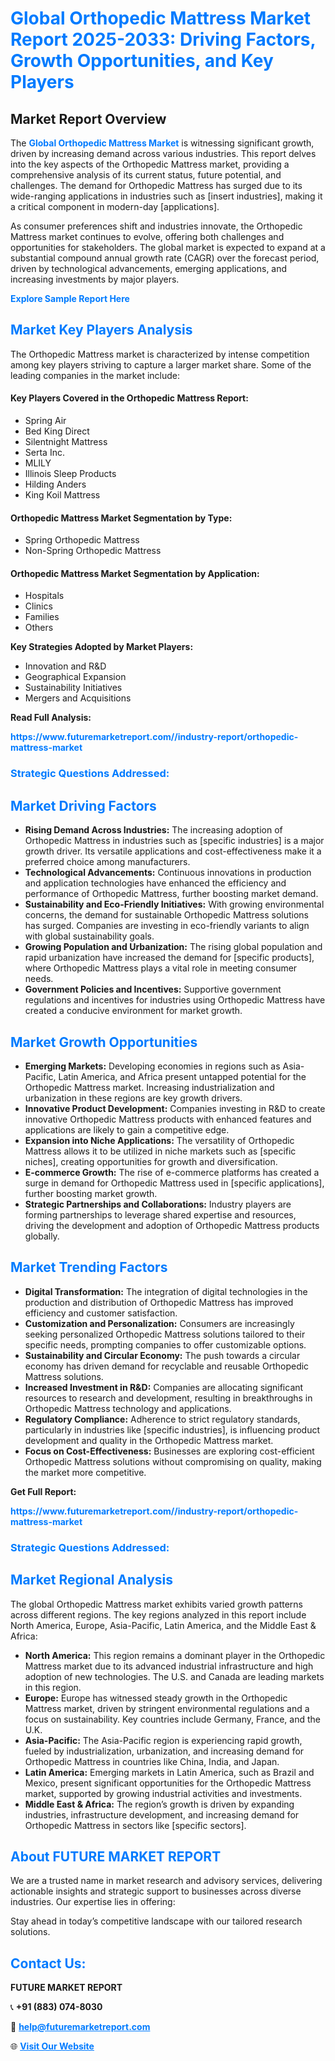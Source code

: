 <h1 style="color: #007BFF;">Global Orthopedic Mattress Market Report 2025-2033: Driving Factors, Growth Opportunities, and Key Players</h1>

<section id="overview">
<h2>Market Report Overview</h2>
<p>The <a href="https://www.futuremarketreport.com//industry-report/orthopedic-mattress-market" style="color: #007BFF; text-decoration: none;"><strong>Global Orthopedic Mattress Market</strong></a> is witnessing significant growth, driven by increasing demand across various industries. This report delves into the key aspects of the Orthopedic Mattress market, providing a comprehensive analysis of its current status, future potential, and challenges. The demand for Orthopedic Mattress has surged due to its wide-ranging applications in industries such as [insert industries], making it a critical component in modern-day [applications].</p>
<p>As consumer preferences shift and industries innovate, the Orthopedic Mattress market continues to evolve, offering both challenges and opportunities for stakeholders. The global market is expected to expand at a substantial compound annual growth rate (CAGR) over the forecast period, driven by technological advancements, emerging applications, and increasing investments by major players.</p>
</section>

<section id="overview">
<p><a href="https://www.futuremarketreport.com//request-sample/reportId=77460" style="color: #007BFF; text-decoration: none;"><strong>Explore Sample Report Here</strong></a></p>
</section>

<section id="key-players">
<h2 style="color: #007BFF;">Market Key Players Analysis</h2>
<p>The Orthopedic Mattress market is characterized by intense competition among key players striving to capture a larger market share. Some of the leading companies in the market include:</p>
<h4>Key Players Covered in the Orthopedic Mattress Report:</h4>
<ul><li>Spring Air</li><li>Bed King Direct</li><li>Silentnight Mattress</li><li>Serta Inc.</li><li>MLILY</li><li>Illinois Sleep Products</li><li>Hilding Anders</li><li>King Koil Mattress</li></ul>
<h4>Orthopedic Mattress Market Segmentation by Type:</h4>
<ul><li>Spring Orthopedic Mattress</li><li>Non-Spring Orthopedic Mattress</li></ul>

<h4>Orthopedic Mattress Market Segmentation by Application:</h4>
<ul><li>Hospitals</li><li>Clinics</li><li>Families</li><li>Others</li></ul>
<p><strong>Key Strategies Adopted by Market Players:</strong></p>
<ul>
<li>Innovation and R&D</li>
<li>Geographical Expansion</li>
<li>Sustainability Initiatives</li>
<li>Mergers and Acquisitions</li>
</ul>
</section>

<section>
<p><strong>Read Full Analysis: </strong></p><a href="https://www.futuremarketreport.com//industry-report/orthopedic-mattress-market" style="color: #007BFF; text-decoration: none;"><strong>https://www.futuremarketreport.com//industry-report/orthopedic-mattress-market</strong></a>
<h3 style="color: #007BFF;">Strategic Questions Addressed:</h3>
</section>

<section id="driving-factors">
<h2 style="color: #007BFF;">Market Driving Factors</h2>
<ul>
<li><strong>Rising Demand Across Industries:</strong> The increasing adoption of Orthopedic Mattress in industries such as [specific industries] is a major growth driver. Its versatile applications and cost-effectiveness make it a preferred choice among manufacturers.</li>
<li><strong>Technological Advancements:</strong> Continuous innovations in production and application technologies have enhanced the efficiency and performance of Orthopedic Mattress, further boosting market demand.</li>
<li><strong>Sustainability and Eco-Friendly Initiatives:</strong> With growing environmental concerns, the demand for sustainable Orthopedic Mattress solutions has surged. Companies are investing in eco-friendly variants to align with global sustainability goals.</li>
<li><strong>Growing Population and Urbanization:</strong> The rising global population and rapid urbanization have increased the demand for [specific products], where Orthopedic Mattress plays a vital role in meeting consumer needs.</li>
<li><strong>Government Policies and Incentives:</strong> Supportive government regulations and incentives for industries using Orthopedic Mattress have created a conducive environment for market growth.</li>
</ul>
</section>

<section id="growth-opportunities">
<h2 style="color: #007BFF;">Market Growth Opportunities</h2>
<ul>
<li><strong>Emerging Markets:</strong> Developing economies in regions such as Asia-Pacific, Latin America, and Africa present untapped potential for the Orthopedic Mattress market. Increasing industrialization and urbanization in these regions are key growth drivers.</li>
<li><strong>Innovative Product Development:</strong> Companies investing in R&D to create innovative Orthopedic Mattress products with enhanced features and applications are likely to gain a competitive edge.</li>
<li><strong>Expansion into Niche Applications:</strong> The versatility of Orthopedic Mattress allows it to be utilized in niche markets such as [specific niches], creating opportunities for growth and diversification.</li>
<li><strong>E-commerce Growth:</strong> The rise of e-commerce platforms has created a surge in demand for Orthopedic Mattress used in [specific applications], further boosting market growth.</li>
<li><strong>Strategic Partnerships and Collaborations:</strong> Industry players are forming partnerships to leverage shared expertise and resources, driving the development and adoption of Orthopedic Mattress products globally.</li>
</ul>
</section>

<section id="trending-factors">
<h2 style="color: #007BFF;">Market Trending Factors</h2>
<ul>
<li><strong>Digital Transformation:</strong> The integration of digital technologies in the production and distribution of Orthopedic Mattress has improved efficiency and customer satisfaction.</li>
<li><strong>Customization and Personalization:</strong> Consumers are increasingly seeking personalized Orthopedic Mattress solutions tailored to their specific needs, prompting companies to offer customizable options.</li>
<li><strong>Sustainability and Circular Economy:</strong> The push towards a circular economy has driven demand for recyclable and reusable Orthopedic Mattress solutions.</li>
<li><strong>Increased Investment in R&D:</strong> Companies are allocating significant resources to research and development, resulting in breakthroughs in Orthopedic Mattress technology and applications.</li>
<li><strong>Regulatory Compliance:</strong> Adherence to strict regulatory standards, particularly in industries like [specific industries], is influencing product development and quality in the Orthopedic Mattress market.</li>
<li><strong>Focus on Cost-Effectiveness:</strong> Businesses are exploring cost-efficient Orthopedic Mattress solutions without compromising on quality, making the market more competitive.</li>
</ul>
</section>

<section>
<p><strong>Get Full Report: </strong></p><a href="https://www.futuremarketreport.com//industry-report/orthopedic-mattress-market" style="color: #007BFF; text-decoration: none;"><strong>https://www.futuremarketreport.com//industry-report/orthopedic-mattress-market</strong></a>
<h3 style="color: #007BFF;">Strategic Questions Addressed:</h3>
</section>


<section id="regional-analysis">
<h2 style="color: #007BFF;">Market Regional Analysis</h2>
<p>The global Orthopedic Mattress market exhibits varied growth patterns across different regions. The key regions analyzed in this report include North America, Europe, Asia-Pacific, Latin America, and the Middle East & Africa:</p>
<ul>
<li><strong>North America:</strong> This region remains a dominant player in the Orthopedic Mattress market due to its advanced industrial infrastructure and high adoption of new technologies. The U.S. and Canada are leading markets in this region.</li>
<li><strong>Europe:</strong> Europe has witnessed steady growth in the Orthopedic Mattress market, driven by stringent environmental regulations and a focus on sustainability. Key countries include Germany, France, and the U.K.</li>
<li><strong>Asia-Pacific:</strong> The Asia-Pacific region is experiencing rapid growth, fueled by industrialization, urbanization, and increasing demand for Orthopedic Mattress in countries like China, India, and Japan.</li>
<li><strong>Latin America:</strong> Emerging markets in Latin America, such as Brazil and Mexico, present significant opportunities for the Orthopedic Mattress market, supported by growing industrial activities and investments.</li>
<li><strong>Middle East & Africa:</strong> The region’s growth is driven by expanding industries, infrastructure development, and increasing demand for Orthopedic Mattress in sectors like [specific sectors].</li>
</ul>
</section>

<footer>
<h2 style="color: #007BFF;">About FUTURE MARKET REPORT</h2>
<p>We are a trusted name in market research and advisory services, delivering actionable insights and strategic support to businesses across diverse industries. Our expertise lies in offering:</p>

<p>Stay ahead in today’s competitive landscape with our tailored research solutions.</p>

<h2 style="color: #007BFF;">Contact Us:</h2>
<p><strong>FUTURE MARKET REPORT</strong></p>
<p>📞 <strong>+91 (883) 074-8030</strong></p>
<p>📧 <strong><a href="mailto:help@futuremarketreport.com" style="color: #007BFF;">help@futuremarketreport.com</a></strong></p>
<p>🌐 <strong><a href="https://www.futuremarketreport.com/" style="color: #007BFF;">Visit Our Website</a></strong></p>
</footer>